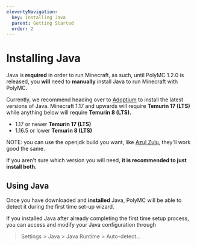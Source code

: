 ```yaml
---
eleventyNavigation:
  key: Installing Java
  parent: Getting Started
  order: 2
---
```


# Installing Java

Java is **required** in order to run Minecraft, as such, until PolyMC 1.2.0 is released, you **will** need to **manually** install Java to run Minecraft with PolyMC.

Currently, we recommend heading over to [Adoptium](https://adoptium.net/) to install the latest versions of Java. Minecraft 1.17 and upwards will require **Temurin 17 (LTS)** while anything below will require **Temurin 8 (LTS).**

* 1.17 or newer **Temurin 17 (LTS)**
* 1.16.5 or lower **Temurin 8 (LTS)**

NOTE: you can use the openjdk build you want, like [Azul Zulu](https://www.azul.com/downloads/?package=jdk#download-openjdk), they'll work good the same.

If you aren't sure which version you will need, **it is recommended to just install both.**

## Using Java
Once you have downloaded and **installed** Java, PolyMC will be able to detect it during the first time set-up wizard. 

If you installed Java after already completing the first time setup process, you can access and modify your Java configuration through 
> Settings > Java > Java Runtime > Auto-detect...
